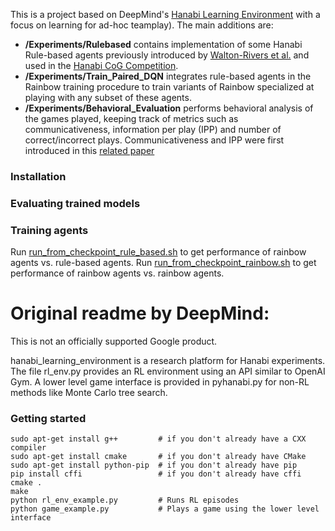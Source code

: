 This is a project based on DeepMind's [Hanabi Learning Environment](https://github.com/deepmind/hanabi-learning-environment) with a focus on learning for ad-hoc teamplay). The main additions are:

* **/Experiments/Rulebased** contains implementation of some Hanabi Rule-based agents previously introduced by [Walton-Rivers et al.](https://ieeexplore.ieee.org/abstract/document/7969465?casa_token=nZ6Xo2g4Oa8AAAAA:dH_qOTpj0oW3e3dw5PI5JitfZANyiv2N0SCL-0Th0PuMgQbpKeMQw9CL18mcjf10hbDYvUs1pNY) and used in the [Hanabi CoG Competition](https://ieeexplore.ieee.org/abstract/document/8848008?casa_token=FuxNAoKlnHIAAAAA:TDxVLxjnanh5dzfiB-BLZzxhVWSgc62RF5C-cKhs4L24nKdjMzvQ1uTzosCHI9-VdmXfu2Yc_v8).
* **/Experiments/Train_Paired_DQN**  integrates rule-based agents in the Rainbow training procedure to train variants of Rainbow specialized at playing with any subset of these agents.
* **/Experiments/Behavioral_Evaluation** performs behavioral analysis of the games played, keeping track of metrics such as communicativeness, information per play (IPP) and number of correct/incorrect plays. Communicativeness and IPP were first introduced in this [related paper](https://arxiv.org/abs/2004.13710)

### Installation


### Evaluating trained models


### Training agents

Run [run_from_checkpoint_rule_based.sh](Experiments/Evaluation/run_from_checkpoint_rule_based.sh) to get performance of rainbow agents vs. rule-based agents.
Run [run_from_checkpoint_rainbow.sh](Experiments/Evaluation/run_from_checkpoint_rainbow.sh) to get performance of rainbow agents vs. rainbow agents.


# Original readme by DeepMind:

This is not an officially supported Google product.

hanabi\_learning\_environment is a research platform for Hanabi experiments. The file rl\_env.py provides an RL environment using an API similar to OpenAI Gym. A lower level game interface is provided in pyhanabi.py for non-RL methods like Monte Carlo tree search.

### Getting started
```
sudo apt-get install g++         # if you don't already have a CXX compiler
sudo apt-get install cmake       # if you don't already have CMake
sudo apt-get install python-pip  # if you don't already have pip
pip install cffi                 # if you don't already have cffi
cmake .
make
python rl_env_example.py         # Runs RL episodes
python game_example.py           # Plays a game using the lower level interface
```
